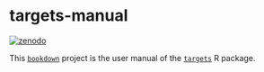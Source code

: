 # targets-manual

[![zenodo](https://zenodo.org/badge/273058618.svg)](https://zenodo.org/badge/latestdoi/273058618)

This [`bookdown`](https://github.com/rstudio/bookdown) project is the user manual of the [`targets`](https://github.com/wlandau/targets) R package.
